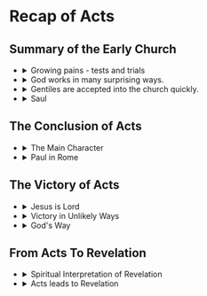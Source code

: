 # Recap of Acts

## Summary of the Early Church

- <details><summary>Growing pains - tests and trials</summary>

  - Working out how to live as a community.
  - Apostles are praying and studying scripture in light of Jesus' teachings.
  </details>

- <details><summary>God works in many surprising ways.</summary>

  - Unexpected.
  - Unusual.
  - Miraculous.
  - God is NOT in a hurry.
  </details>

- <details><summary>Gentiles are accepted into the church quickly.</summary>

  - Peter is the first to witness to Gentiles.
  - Gentiles were lead by the Holy Spirit
  - Gentiles are baptized.
  - Gentiles are baptized in the Holy Spirit.
  </details>

- <details><summary>Saul</summary>

   - an ENEMY of the young church is chosen as the Apostle to the Gentiles.
   - ZEALOUS Pharisee from a family of Pharisees.
   - Educated & intellectual.
   - Spiritually minded.
     - He knows his scripture.
   - <details><summary>From Tarsus.</summary>

     - University town.
     - Trading and marketing town.
     - Roman and Greek philosophers.
	 - Nearly a decade in Tarsus thinking out Christian Theology before his major missionary journeys.
     </details>

  </details>

## The Conclusion of Acts

- <details><summary>The Main Character</summary>

  - Jesus is the main character through the book.
    - Jesus is only physically present at the beginning.
    - The WHOLE Church is the co-star.
      - Peter, Paul, and the other Apostles and disciples are only the vehicles of the action.
  - Acts does not END; it just stops.
    - the story of Jesus and the church is not yet concluded.
  </details>

- <details><summary>Paul in Rome</summary>

  - Acts stops shortly after Paul arrives in Rome.
  - Paul is learning.
    - Invites the Jesish leaders to meet shortly after arrival.
	- Sums up his message: (from NT Wright's Acts for Everyone, Part II pg 245) "that Israel's God, the creator, the God of Abraham, had, in the Messiah, Jesus, claimed His thrown as Lord of the world, the one of whom Caesar was simply a low-grade parody."
    "If He (Jesus) is Messiah, He is the world's true King."
  - The Gospel of Jesus Christ enters Rome much like Jesus entering Jerusalem just before his trial
    - Roman Christians go out to meet Paul to accompany him into Rome.
      - About 100 miles outside of Rome
      - Met Paul at Three Taverns and the Appian Forum
    - He enters humbly as a prisoner of Rome.
  </details>

## The Victory of Acts
- <details><summary>Jesus is Lord</summary>

  - The Pauline title of Jesus: "The LORD Jesus Christ"
  </details>

- <details><summary>Victory in Unlikely Ways</summary>

  - Paul's vision of Rome
    - Anticipation
	- delay after delay.
  - Luke's story structure
    - Similar to his Gospel
	- Huge, climatic, unexpected disaster near the end.
      - <details><summary>Gospel:</summary>

	    - Jesus is killed!  The Messiah is killed!
		- Jesus is ressurected!  What is this?!
		  - This is revolutionary in a completely new sense.
		  - NO ONE has any idea what is coming.
		- Jesus ascends to Heaven.
		  - (In Acts) Jesus sends the Holy Spirit as promised.
		</details>

      - <details><summary>Acts:</summary>

	    - Paul finally underway to Rome.
		- Storm: after days at sea, the ship breaks apart.
		- Shipwrecked.
		- Snake bite.
	    - Acts ends more abruptly
	      - Avoid equating Paul with Jesus.
	      - Paul's story stops abruptly.
		</details>

  </details>

- <details><summary>God's Way</summary>

  - God used the Jewish authorities to arrest Paul.
  - God used the Roman authorities to get Paul to Rome.
  - Christianity is spread throughout the world.
  - God's promise to Abraham to bless the world through his descendants is fulfilled.
  - Christianity eventually conquers Rome itself.


  </details>

## From Acts To Revelation
- <details><summary>Spiritual Interpretation of Revelation</summary>

  - one of four main interpretations.
  - Christians face persecutions and difficulty like everyone else.
    - Revelation give some extreme examples
  - God's victory over evil in the world.
  - The faithful will ultimately be rewarded.
  </details>


- <details><summary>Acts leads to Revelation</summary>

  - The Apostles faithfully did their best to follow God through Jesus's teachings.
  - God used their faithful service to spread the Gospel in all directions.
  - God faithfully delivered them from many trials and tribulations.
  - More extreme examples await us in Revelation.
  - In Revelation we get to peek behind the curtain in several visions of Heaven.

  </details>






